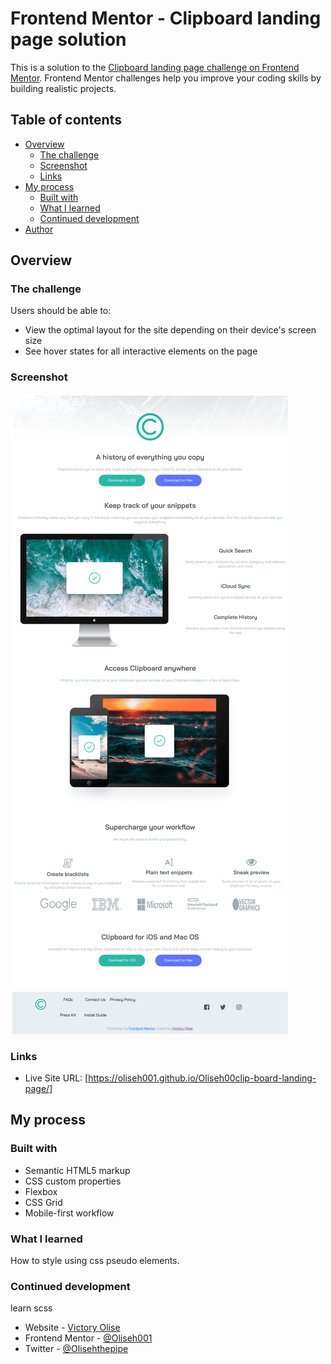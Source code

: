 # Frontend Mentor - Clipboard landing page solution

This is a solution to the [Clipboard landing page challenge on Frontend Mentor](https://www.frontendmentor.io/challenges/clipboard-landing-page-5cc9bccd6c4c91111378ecb9). Frontend Mentor challenges help you improve your coding skills by building realistic projects. 

## Table of contents

- [Overview](#overview)
  - [The challenge](#the-challenge)
  - [Screenshot](#screenshot)
  - [Links](#links)
- [My process](#my-process)
  - [Built with](#built-with)
  - [What I learned](#what-i-learned)
  - [Continued development](#continued-development)
- [Author](#author)

## Overview

### The challenge

Users should be able to:

- View the optimal layout for the site depending on their device's screen size
- See hover states for all interactive elements on the page

### Screenshot

![](/images/Screenshot.png)


### Links

- Live Site URL: [https://oliseh001.github.io/Oliseh00clip-board-landing-page/]

## My process

### Built with

- Semantic HTML5 markup
- CSS custom properties
- Flexbox
- CSS Grid
- Mobile-first workflow
### What I learned
How to style using css pseudo elements.

### Continued development
learn scss


- Website - [Victory Olise](https://www.your-site.com)
- Frontend Mentor - [@Oliseh001](https://www.frontendmentor.io/profile/@Oliseh001)
- Twitter - [@Olisehthepipe](https://x.com/olisehthepipe?s=21&t=qV6)
